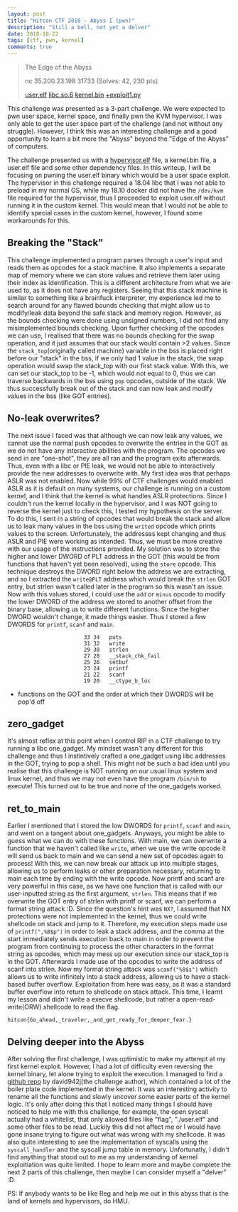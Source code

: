 ```yaml
---
layout: post
title: "Hitcon CTF 2018 - Abyss I (pwn)"
description: "Still a bell, not yet a delver"
date: 2018-10-22
tags: [ctf, pwn, kernel]
comments: true
---
```


> The Edge of the Abyss
>
> nc 35.200.23.198 31733 (Solves: 42, 230 pts)
>
> [user.elf][binary] [libc.so.6][libc] [kernel.bin][kernel] [+exploit1.py][exploit1]

This challenge was presented as a 3-part challenge. We were expected to pwn user space, kernel space, and finally pwn the KVM hypervisor. I was only able to get the user space part of the challenge (and not without any struggle). However, I think this was an interesting challenge and a good opportunity to learn a bit more the "Abyss" beyond the "Edge of the Abyss" of computers.

The challenge presented us with a [hypervisor.elf][hypervisor] file, a kernel.bin file, a user.elf file and some other dependency files. In this writeup, I will be focusing on pwning the user.elf binary which would be a user space exploit. The hypervisor in this challenge required a 18.04 libc that I was not able to preload in my normal OS, while my 18.10 docker did not have the `/dev/kvm` file required for the hypervisor, thus I proceeded to exploit user.elf without running it in the custom kernel. This would mean that I would not be able to identify special cases in the custom kernel, however, I found some workarounds for this.

## Breaking the "Stack"
This challenge implemented a program parses through a user's input and reads them as opcodes for a stack machine. It also implements a separate map of memory where we can store values and retrieve them later using their index as identification. This is a different architecture from what we are used to, as it does not have any registers. Seeing that this stack machine is similar to something like a brainfuck interpreter, my experience led me to search around for any flawed bounds checking that might allow us to modify/leak data beyond the safe stack and memory region. However, as the bounds checking were done using unsigned numbers, I did not find any misimplemented bounds checking. Upon further checking of the opcodes we can use, I realised that there was no bounds checking for the swap operation, and it just assumes that our stack would contain >2 values. Since the `stack_top`(originally called machine) variable in the bss is placed right before our "stack" in the bss, if we only had 1 value in the stack, the swap operation would swap the stack_top with our first stack value. With this, we can set our stack_top to be -1, which would not equal to 0, thus we can traverse backwards in the bss using `pop` opcodes, outside of the stack. We thus successfully break out of the stack and can now leak and modify values in the bss (like GOT entries).

## No-leak overwrites?
The next issue I faced was that although we can now leak any values, we cannot use the normal push opcodes to overwrite the entries in the GOT as we do not have any interactive abilities with the program. The opcodes we send in are "one-shot", they are all ran and the program exits afterwards. Thus, even with a libc or PIE leak, we would not be able to interactively provide the new addresses to overwrite with. My first idea was that perhaps ASLR was not enabled. Now while 99% of CTF challenges would enabled ASLR as it is default on many systems, our challenge is running on a custom kernel, and I think that the kernel is what handles ASLR protections. Since I couldn't run the kernel locally in the hypervisor, and I was NOT going to reverse the kernel just to check this, I tested my hypothesis on the server. To do this, I sent in a string of opcodes that would break the stack and allow us to leak many values in the bss using the `writed` opcode which prints values to the screen. Unfortunately, the addresses kept changing and thus ASLR and PIE were working as intended. Thus, we must be more creative with our usage of the instructions provided. My solution was to store the higher and lower DWORD of PLT address in the GOT (this would be from functions that haven't yet been resolved), using the `store` opcode. This technique destroys the DWORD right below the address we are extracting, and so I extracted the `write@PLT` address which would break the `strlen` GOT entry, but strlen wasn't called later in the program so this wasn't an issue. Now with this values stored, I could use the `add` or `minus` opcode to modify the lower DWORD of the address we stored to another offset from the binary base, allowing us to write different functions. Since the higher DWORD wouldn't change, it made things easier. Thus I stored a few DWORDS for `printf`, `scanf` and `main`.

```
						33 34	puts
						31 32	write
						29 30	strlen
						27 28	__stack_chk_fail
						25 26	setbuf
						23 24	printf
						21 22	scanf
						19 20	__ctype_b_loc
```
* functions on the GOT and the order at which their DWORDS will be pop'd off

## zero_gadget
It's almost reflex at this point when I control RIP in a CTF challenge to try running a libc one_gadget. My mindset wasn't any different for this challenge and thus I instintively crafted a one_gadget using libc addresses in the GOT, trying to pop a shell. This might not be such a bad idea until you realise that this challenge is NOT running on our usual linux system and linux kernel, and thus we may not even have the program `/bin/sh` to execute! This turned out to be true and none of the one_gadgets worked.

## ret_to_main
Earlier I mentioned that I stored the low DWORDS for `printf`, `scanf` and `main`, and went on a tangent about one_gadgets. Anyways, you might be able to guess what we can do with these functions. With main, we can overwrite a function that we haven't called like `write`, when we use the write opcode it will send us back to main and we can send a new set of opcodes again to process! With this, we can now break our attack up into multiple stages, allowing us to perform leaks or other preparation necessary, returning to main each time by ending with the write opcode. Now printf and scanf are very powerful in this case, as we have one function that is called with our user-inputted string as the first argument, `strlen`. This means that if we overwrite the GOT entry of strlen with printf or scanf, we can perform a format string attack :D. Since the question's hint was `NX?`, I assumed that NX protections were not implemented in the kernel, thus we could write shellcode on stack and jump to it. Therefore, my execution steps made use of `printf(",%8$p")` in order to leak a stack address, and the comma at the start immediately sends execution back to main in order to prevent the program from continuing to process the other characters in the format string as opcodes, which may mess up our execution since our stack_top is in the GOT. Afterwards I made use of the opcodes to write the address of scanf into strlen. Now my format string attack was `scanf("%8$s")` which allows us to write infinitely into a stack address, allowing us to have a stack-based buffer overflow. Exploitation from here was easy, as it was a standard buffer overflow into return to shellcode on stack attack. This time, I learnt my lesson and didn't write a execve shellcode, but rather a open-read-write(ORW) shellcode to read the flag.

`hitcon{Go_ahead,_traveler,_and_get_ready_for_deeper_fear.}`

## Delving deeper into the Abyss
After solving the first challenge, I was optimistic to make my attempt at my first kernel exploit. However, I had a lot of difficulty even reversing the kernel binary, let alone trying to exploit the execution. I managed to find a [github repo][boilerplate] by david942j(the challenge author), which contained a lot of the boiler plate code implemented in the kernel. It was an interesting activity to rename all the functions and slowly uncover some easier parts of the kernel logic. It's only after doing this that I noticed many things I should have noticed to help me with this challenge, for example, the open syscall actually had a whitelist, that only allowed files like "flag", "./user.elf" and some other files to be read. Luckily this did not affect me or I would have gone insane trying to figure out what was wrong with my shellcode. It was also quite interesting to see the implementation of syscalls using the `syscall_handler` and the syscall jump table in memory. Unfortunatly, I didn't find anything that stood out to me as my understanding of kernel exploitiation was quite limited. I hope to learn more and maybe complete the next 2 parts of this challenge, then maybe I can consider myself a "delver" :D. 

PS: If anybody wants to be like Reg and help me out in this abyss that is the land of kernels and hypervisors, do HMU.


[binary]:{{site.baseurl}}/ctf/2018-10-22-hitcon-ctf-2018---abyss-i/user.elf
[libc]:{{site.baseurl}}/ctf/2018-10-22-hitcon-ctf-2018---abyss-i/libc.so.6
[kernel]:{{site.baseurl}}/ctf/2018-10-22-hitcon-ctf-2018---abyss-i/kernel.bin
[hypervisor]:{{site.baseurl}}/ctf/2018-10-22-hitcon-ctf-2018---abyss-i/hypervisor.elf
[exploit1]:{{site.baseurl}}/ctf/2018-10-22-hitcon-ctf-2018---abyss-i/exploit1.py
[boilerplate]:https://github.com/david942j/kvm-kernel-example/tree/master/kernel